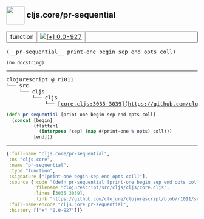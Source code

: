 ## <img width="48px" valign="middle" src="http://i.imgur.com/Hi20huC.png"> cljs.core/pr-sequential

 <table border="1">
<tr>
<td>function</td>
<td><a href="https://github.com/cljsinfo/api-refs/tree/0.0-927"><img valign="middle" alt="[+] 0.0-927" src="https://img.shields.io/badge/+-0.0--927-lightgrey.svg"></a> </td>
</tr>
</table>

 <samp>
(__pr-sequential__ print-one begin sep end opts coll)<br>
</samp>

```
(no docstring)
```

---

 <pre>
clojurescript @ r1011
└── src
    └── cljs
        └── cljs
            └── <ins>[core.cljs:3035-3039](https://github.com/clojure/clojurescript/blob/r1011/src/cljs/cljs/core.cljs#L3035-L3039)</ins>
</pre>

```clj
(defn pr-sequential [print-one begin sep end opts coll]
  (concat [begin]
          (flatten1
            (interpose [sep] (map #(print-one % opts) coll)))
          [end]))
```


---

```clj
{:full-name "cljs.core/pr-sequential",
 :ns "cljs.core",
 :name "pr-sequential",
 :type "function",
 :signature ["[print-one begin sep end opts coll]"],
 :source {:code "(defn pr-sequential [print-one begin sep end opts coll]\n  (concat [begin]\n          (flatten1\n            (interpose [sep] (map #(print-one % opts) coll)))\n          [end]))",
          :filename "clojurescript/src/cljs/cljs/core.cljs",
          :lines [3035 3039],
          :link "https://github.com/clojure/clojurescript/blob/r1011/src/cljs/cljs/core.cljs#L3035-L3039"},
 :full-name-encode "cljs.core_pr-sequential",
 :history [["+" "0.0-927"]]}

```
